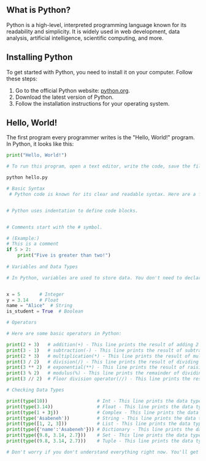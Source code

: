 ## What is Python?
Python is a high-level, interpreted programming language known for its readability and simplicity. It is widely used in web development, data analysis, artificial intelligence, scientific computing, and more.

## Installing Python
To get started with Python, you need to install it on your computer. Follow these steps:
1. Go to the official Python website: [python.org](https://www.python.org/).
2. Download the latest version of Python.
3. Follow the installation instructions for your operating system.

## Hello, World!
The first program every programmer writes is the "Hello, World!" program. In Python, it looks like this:

```python
print("Hello, World!")

# To run this program, open a text editor, write the code, save the file with a .py extension and run it using the Python interpreter:)

python hello.py

# Basic Syntax
 # Python code is known for its clear and readable syntax. Here are a few key points:


# Python uses indentation to define code blocks.


# Comments start with the # symbol.

# (Example:)
# This is a comment
if 5 > 2:
    print("Five is greater than two!")
    
# Variables and Data Types

# In Python, variables are used to store data. You don't need to declare the type of a variable, as Python is dynamically typed.


x = 5       # Integer
y = 3.14    # Float
name = "Alice"  # String
is_student = True  # Boolean

# Operators

# Here are some basic operators in Python:

print(2 + 3)   # addition(+) - This line prints the result of adding 2 and 3.
print(3 - 1)   # subtraction(-) - This line prints the result of subtracting 1 from 3.
print(2 * 3)   # multiplication(*) - This line prints the result of multiplying 2 by 3.
print(3 / 2)   # division(/) - This line prints the result of dividing 3 by 2.
print(3 ** 2)  # exponential(**) - This line prints the result of raising 3 to the power of 2.
print(3 % 2)   # modulus(%) - This line prints the remainder of dividing 3 by 2.
print(3 // 2)  # Floor division operator(//) - This line prints the result of floor division of 3 by 2.

# Checking Data Types

print(type(10))                  # Int - This line prints the data type of 10, which is an integer.
print(type(3.14))                # Float - This line prints the data type of 3.14, which is a float.
print(type(1 + 3j))              # Complex - This line prints the data type of 1 + 3j, which is a complex number.
print(type('Asabeneh'))          # String - This line prints the data type of 'Asabeneh', which is a string.
print(type([1, 2, 3]))           # List - This line prints the data type of [1, 2, 3], which is a list.
print(type({'name':'Asabeneh'})) # Dictionary - This line prints the data type of {'name':'Asabeneh'}, which is a dictionary.
print(type({9.8, 3.14, 2.7}))    # Set - This line prints the data type of {9.8, 3.14, 2.7}, which is a set.
print(type((9.8, 3.14, 2.7)))    # Tuple - This line prints the data type of (9.8, 3.14, 2.7), which is a tuple.

# Don't worry if you don't understand everything right now. You'll get more comfortable with these concepts as you progress through the challenge.
